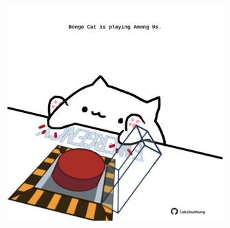 <!-- built at 01/10/2024, 16:00:52 UTC -->
<p align="center">
  <img width="500" height="500" src="./ReadmeImage.svg">
</p>
